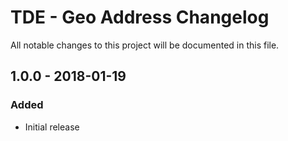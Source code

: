 # TDE - Geo Address Changelog

All notable changes to this project will be documented in this file.

## 1.0.0 - 2018-01-19
### Added
- Initial release
